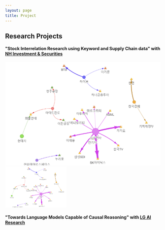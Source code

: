 ```yaml
---
layout: page
title: Project
---
```


## Research Projects

#### **"Stock Interrelation Research using Keyword and Supply Chain data"** with [NH Investment & Securities](https://www.nhqv.com/)
![NHQV](/assets/img/nh_project.png)
<img src="/assets/img/nh_project.png" alt="NHQV" width="200"/>


#### **"Towards Language Models Capable of Causal Reasoning"** with [LG AI Research](https://www.lgresearch.ai/)
